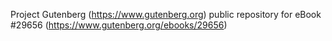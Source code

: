 Project Gutenberg (https://www.gutenberg.org) public repository for eBook #29656 (https://www.gutenberg.org/ebooks/29656)
